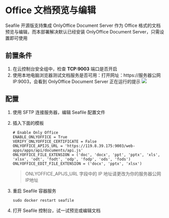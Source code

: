 # Office 文档预览与编辑

Seafile 开源版支持集成 OnlyOffice Document Server 作为 Office 格式的文档预览与编辑，而本部署解决默认已经安装 OnlyOffice Document Server，只需设置即可使用

## 前置条件

1. 在云控制台安全组中，检查 **TCP:9003** 端口是否开启
2. 使用本地电脑浏览器测试文档服务是否可用：打开网址：https://服务器公网IP:9003，会看到 OnlyOffice Document Server 正在运行的提示 
   ![](https://libs.websoft9.com/Websoft9/DocsPicture/zh/onlyoffice/onlyoffice-dkisrunning-websoft9.png)

## 配置

1. 使用 SFTP 连接服务器，编辑 Seafile 配置文件
2. 插入下面的模板
   ```
   # Enable Only Office
   ENABLE_ONLYOFFICE = True
   VERIFY_ONLYOFFICE_CERTIFICATE = False
   ONLYOFFICE_APIJS_URL = 'https://119.8.39.175:9003/web-apps/apps/api/documents/api.js'
   ONLYOFFICE_FILE_EXTENSION = ('doc', 'docx', 'ppt', 'pptx', 'xls', 'xlsx', 'odt', 'fodt', 'odp', 'fodp', 'ods', 'fods')
   ONLYOFFICE_EDIT_FILE_EXTENSION = ('docx', 'pptx', 'xlsx')
   ```
   > ONLYOFFICE_APIJS_URL 字段中的 IP 地址请更改为你的服务器公网IP地址

3. 重启 Seafile 容器服务
   ```
   sudo docker restart seafile
   ```

4. 打开 Seafile 控制台，试一试预览或编辑文档